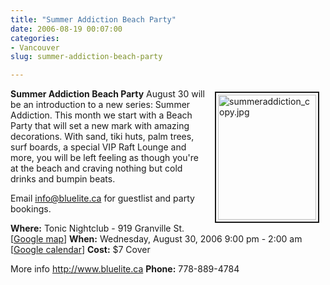 ```yaml
---
title: "Summer Addiction Beach Party"
date: 2006-08-19 00:07:00
categories:
- Vancouver
slug: summer-addiction-beach-party

---
```


<a href="/public/uploads/2006/summeraddiction_copy.jpg" rel="lightbox"><img src="/public/uploads/2006/summeraddiction_copy.jpg" alt="summeraddiction_copy.jpg" title="summeraddiction_copy.jpg" style="margin: 5px 10px; padding: 3px" align="right" border="2" height="200" width="157" /></a>

<strong>Summer Addiction Beach Party</strong>
August 30 will be an introduction to a new series: Summer Addiction. This month we start with a Beach Party that will set a new mark with amazing decorations. With sand, tiki huts, palm trees, surf boards, a special VIP Raft Lounge and more, you will be left feeling as though you're at the beach and craving nothing but cold drinks and bumpin beats.

Email info@bluelite.ca for guestlist and party bookings.

<strong>Where:</strong> Tonic Nightclub - 919 Granville St. [<a href="http://maps.google.ca/maps?f=q&amp;hl=en&amp;q=919+Granville+St+vancouver+bc&amp;ie=UTF8&amp;z=14&amp;ll=49.284492,-123.121805&amp;spn=0.020491,0.084801&amp;om=1&amp;iwloc=A">Google map</a>]
<strong>When:</strong> Wednesday, August 30, 2006 9:00 pm - 2:00 am [<a href="http://www.google.com/calendar/event?action=TEMPLATE&amp;tmeid=czk4M2ZhaGM5MXAzbjRzY2VkZmwxaTBrbG8gYnIwbmZqaDYyNjQ1YXJoMmJ1azNzYWY5ODRAZ3JvdXAuY2FsZW5kYXIuZ29vZ2xlLmNvbQ&amp;tmsrc=YnIwbmZqaDYyNjQ1YXJoMmJ1azNzYWY5ODRAZ3JvdXAuY2FsZW5kYXIuZ29vZ2xlLmNvbQ" target="_blank">Google calendar</a>]
<strong>Cost:</strong> $7 Cover

More info
<a href="http://www.bluelite.ca">http://www.bluelite.ca</a>
<strong>Phone:</strong> 778-889-4784
